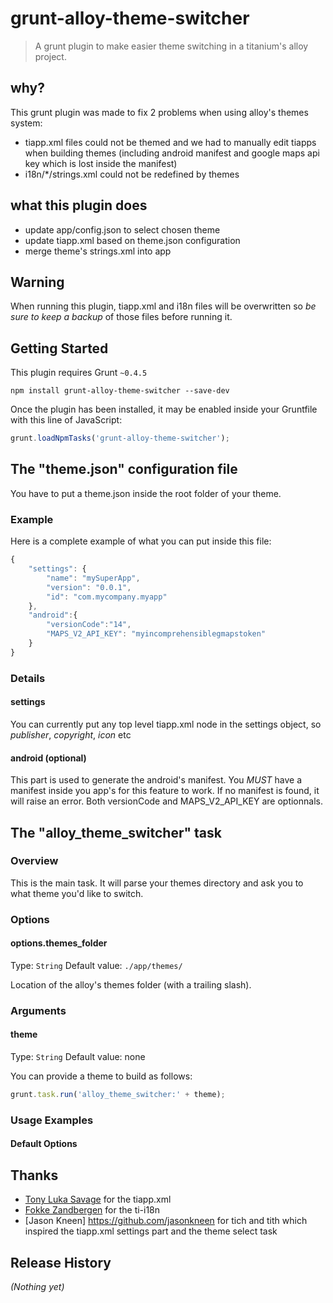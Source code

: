 # grunt-alloy-theme-switcher

> A grunt plugin to make easier theme switching in a titanium's alloy project. 

## why?

This grunt plugin was made to fix 2 problems when using alloy's themes system:
- tiapp.xml files could not be themed and we had to manually edit tiapps when building themes (including android manifest and google maps api key which is lost inside the manifest)
- i18n/*/strings.xml could not be redefined by themes

## what this plugin does

- update app/config.json to select chosen theme
- update tiapp.xml based on theme.json configuration
- merge theme's strings.xml into app

## Warning
When running this plugin, tiapp.xml and i18n files will be overwritten so *be sure to keep a backup* of those files before running it.

## Getting Started
This plugin requires Grunt `~0.4.5`

```shell
npm install grunt-alloy-theme-switcher --save-dev
```

Once the plugin has been installed, it may be enabled inside your Gruntfile with this line of JavaScript:

```js
grunt.loadNpmTasks('grunt-alloy-theme-switcher');
```

## The "theme.json" configuration file

You have to put a theme.json inside the root folder of your theme. 

### Example
Here is a complete example of what you can put inside this file:
```js
{
    "settings": {
        "name": "mySuperApp",
        "version": "0.0.1",
        "id": "com.mycompany.myapp"
    },
    "android":{
        "versionCode":"14",
        "MAPS_V2_API_KEY": "myincomprehensiblegmapstoken"
    }
}
```

### Details
#### settings
You can currently put any top level tiapp.xml node in the settings object, so *publisher*, *copyright*, *icon* etc
#### android (optional)
This part is used to generate the android's manifest. You *MUST* have a manifest inside you app's for this feature to work. If no manifest is found, it will raise an error. Both versionCode and MAPS_V2_API_KEY are optionnals.

## The "alloy_theme_switcher" task

### Overview
This is the main task. It will parse your themes directory and ask you to what theme you'd like to switch.

### Options

#### options.themes_folder
Type: `String`
Default value: `./app/themes/`

Location of the alloy's themes folder (with a trailing slash).

### Arguments

#### theme
Type: `String`
Default value: none

You can provide a theme to build as follows:
```js
grunt.task.run('alloy_theme_switcher:' + theme);
```

### Usage Examples

#### Default Options

##  Thanks

* [Tony Luka Savage](http://github.com/tonylukasavage) for the tiapp.xml
* [Fokke Zandbergen](http://github.com/fokkeZB) for the ti-i18n
* [Jason Kneen] https://github.com/jasonkneen for tich and tith which inspired the tiapp.xml settings part and the theme select task

## Release History
_(Nothing yet)_
